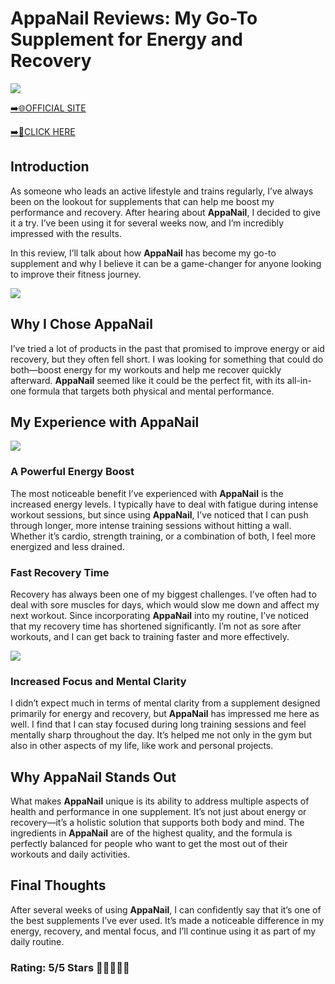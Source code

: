# **AppaNail Reviews**: My Go-To Supplement for Energy and Recovery

[![](https://static.vecteezy.com/system/resources/thumbnails/019/896/014/small/buy-now-gradient-button-with-cart-symbol-buy-now-illustration-png.png)](https://edetoop.top/lander/sugarpreland-1/appanail.html) 

[➡️🌐OFFICIAL SITE](https://edetoop.top/lander/sugarpreland-1/appanail.html) 

[➡️🔗CLICK HERE](https://edetoop.top/lander/sugarpreland-1/appanail.html) 


## Introduction

As someone who leads an active lifestyle and trains regularly, I’ve always been on the lookout for supplements that can help me boost my performance and recovery. After hearing about **AppaNail**, I decided to give it a try. I’ve been using it for several weeks now, and I’m incredibly impressed with the results.

In this review, I’ll talk about how **AppaNail** has become my go-to supplement and why I believe it can be a game-changer for anyone looking to improve their fitness journey.

[![](https://wallpapers.com/images/hd/red-order-now-button-udg4jcj4arvn8b0n-2.png)](https://edetoop.top/lander/sugarpreland-1/appanail.html)  

## Why I Chose **AppaNail**

I’ve tried a lot of products in the past that promised to improve energy or aid recovery, but they often fell short. I was looking for something that could do both—boost energy for my workouts and help me recover quickly afterward. **AppaNail** seemed like it could be the perfect fit, with its all-in-one formula that targets both physical and mental performance.

## My Experience with **AppaNail**

[![](https://static.vecteezy.com/system/resources/thumbnails/019/896/014/small/buy-now-gradient-button-with-cart-symbol-buy-now-illustration-png.png)](https://edetoop.top/lander/sugarpreland-1/appanail.html)

### A Powerful Energy Boost

The most noticeable benefit I’ve experienced with **AppaNail** is the increased energy levels. I typically have to deal with fatigue during intense workout sessions, but since using **AppaNail**, I’ve noticed that I can push through longer, more intense training sessions without hitting a wall. Whether it’s cardio, strength training, or a combination of both, I feel more energized and less drained.

### Fast Recovery Time

Recovery has always been one of my biggest challenges. I’ve often had to deal with sore muscles for days, which would slow me down and affect my next workout. Since incorporating **AppaNail** into my routine, I’ve noticed that my recovery time has shortened significantly. I’m not as sore after workouts, and I can get back to training faster and more effectively.

[![](https://wallpapers.com/images/hd/red-order-now-button-udg4jcj4arvn8b0n-2.png)](https://edetoop.top/lander/sugarpreland-1/appanail.html)  

### Increased Focus and Mental Clarity

I didn’t expect much in terms of mental clarity from a supplement designed primarily for energy and recovery, but **AppaNail** has impressed me here as well. I find that I can stay focused during long training sessions and feel mentally sharp throughout the day. It’s helped me not only in the gym but also in other aspects of my life, like work and personal projects.

## Why **AppaNail** Stands Out

What makes **AppaNail** unique is its ability to address multiple aspects of health and performance in one supplement. It’s not just about energy or recovery—it’s a holistic solution that supports both body and mind. The ingredients in **AppaNail** are of the highest quality, and the formula is perfectly balanced for people who want to get the most out of their workouts and daily activities.

## Final Thoughts

After several weeks of using **AppaNail**, I can confidently say that it’s one of the best supplements I’ve ever used. It’s made a noticeable difference in my energy, recovery, and mental focus, and I’ll continue using it as part of my daily routine.

### Rating: 5/5 Stars 🌟🌟🌟🌟🌟
